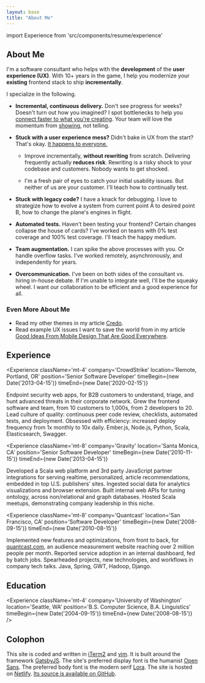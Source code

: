 ```yaml
---
layout: base
title: "About Me"
---
```


import Experience from 'src/components/resume/experience'

## About Me

I'm a software consultant who helps with the **development** of the **user
experience (UX)**. With 10+ years in the game, I help you modernize your
**existing** frontend stack to ship **incrementally**.

I specialize in the following.

* **Incremental, continuous delivery.** Don't see progress for weeks?
  Doesn't turn out how you imagined? I spot bottlenecks to help you [connect
  faster to what you're creating][Inventing On Principle]. Your team will love
  the momentum from [showing][Showing Code Every Day Or Two], not telling.

* **Stuck with a user experience mess?** Didn't bake in UX from the start?
  That's okay. [It happens to everyone.][Corporate UX Maturity: Stages 1-4]

    * Improve incrementally, **without rewriting** from scratch. Delivering
      frequently actually **reduces risk**. Rewriting is a risky shock to your
      codebase and customers. Nobody wants to get shocked.

    * I'm a fresh pair of eyes to catch your initial usability issues. But
      neither of us are your customer. I'll teach how to continually test.

* **Stuck with legacy code?** I have a knack for debugging. I love
  to strategize how to evolve a system from current point A to desired point B,
  how to change the plane's engines in flight.

* **Automated tests.** Haven't been testing your frontend? Certain changes
  collapse the house of cards? I've worked on teams with 0% test coverage and
  100% test coverage. I'll teach the happy medium.

* **Team augmentation.** I can spike the above processes with you. Or handle
  overflow tasks. I've worked remotely, asynchronously, and independently for
  years.

* **Overcommunication.** I've been on both sides of the consultant vs. hiring
  in-house debate. If I'm unable to integrate well, I'll be the squeaky wheel.
  I want our collaboration to be efficient and a good experience for all.

### Even More About Me

* Read my other themes in my article [Credo](/posts/credo/).
* Read example UX issues I want to save the world from in my article [Good
  Ideas From Mobile Design That Are Good Everywhere].

## Experience

<Experience
  className='mt-4'
  company='CrowdStrike'
  location='Remote, Portland, OR'
  position='Senior Software Developer'
  timeBegin={new Date('2013-04-15')}
  timeEnd={new Date('2020-02-15')}
>

Endpoint security web apps, for B2B customers to understand, triage, and hunt
advanced threats in their corporate network. Grew the frontend software and
team, from 10 customers to 1,000s, from 2 developers to 20. Lead culture of
quality: continuous peer code review, checklists, automated tests, and
deployment. Obsessed with efficiency: increased deploy frequency from 1x
monthly to 10x daily. Ember.js, Node.js, Python, Scala, Elasticsearch, Swagger.

</Experience>

<Experience
  className='mt-8'
  company='Gravity'
  location='Santa Monica, CA'
  position='Senior Software Developer'
  timeBegin={new Date('2010-11-15')}
  timeEnd={new Date('2013-04-15')}
>

Developed a Scala web platform and 3rd party JavaScript partner integrations
for serving realtime, personalized, article recommendations, embedded in top
U.S. publishers’ sites. Ingested social data for analytics visualizations and
browser extension. Built internal web APIs for tuning ontology, across
non/relational and graph databases. Hosted Scala meetups, demonstrating company
leadership in this niche.

</Experience>

<Experience
  className='mt-8'
  company='Quantcast'
  location='San Francisco, CA'
  position='Software Developer'
  timeBegin={new Date('2008-09-15')}
  timeEnd={new Date('2010-08-15')}
>

Implemented new features and optimizations, from front to back, for
[quantcast.com](https://quantcast.com), an audience measurement website
reaching over 2 million people per month. Reported service adoption in an
internal dashboard, fed by batch jobs. Spearheaded projects, new technologies,
and workflows in company tech talks. Java, Spring, GWT, Hadoop, Django.

</Experience>

## Education

<Experience
  className='mt-4'
  company='University of Washington'
  location='Seattle, WA'
  position='B.S. Computer Science, B.A. Linguistics'
  timeBegin={new Date('2004-09-15')}
  timeEnd={new Date('2008-08-15')}
/>

## Colophon

This site is coded and written in [iTerm2] and [vim]. It is built around the
framework [GatsbyJS]. The site's preferred display font is the humanist [Open
Sans]. The preferred body font is the modern serif [Lora]. The site is hosted
on [Netlify]. [Its source is available on GitHub][GitHub source].

[Corporate UX Maturity: Stages 1-4]: https://www.nngroup.com/articles/ux-maturity-stages-1-4/
[GatsbyJS]: https://www.gatsbyjs.org/
[GitHub source]: https://github.com/john-kurkowski/john-kurkowski.github.io
[Good Ideas From Mobile Design That Are Good Everywhere]: /posts/good-ideas-from-mobile-design-that-are-good-everywhere/
[Inventing On Principle]: https://vimeo.com/36579366
[Lora]: https://github.com/cyrealtype/Lora-Cyrillic
[Markdown]: https://commonmark.org/
[Netlify]: https://netlify.com
[Open Sans]: https://en.wikipedia.org/wiki/Open_Sans
[Showing Code Every Day Or Two]: https://www.geepawhill.org/2018/07/15/showing-code-every-day-or-two/
[iTerm2]: https://www.iterm2.com/
[vim]: https://thoughtbot.com/blog/the-vim-learning-curve-is-a-myth
